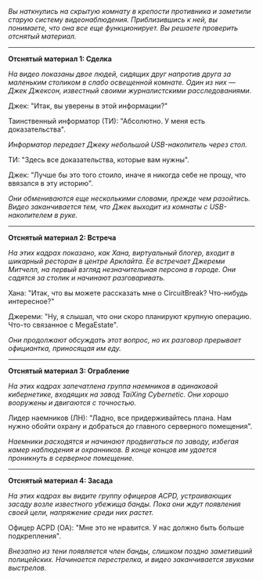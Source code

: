 _Вы наткнулись на скрытую комнату в крепости противника и заметили старую систему видеонаблюдения. Приблизившись к ней, вы понимаете, что она все еще функционирует. Вы решаете проверить отснятый материал._

---

**Отснятый материал 1: Сделка**

_На видео показаны двое людей, сидящих друг напротив друга за маленьким столиком в слабо освещенной комнате. Один из них — Джек Джексон, известный своими журналистскими расследованиями._

Джек: "Итак, вы уверены в этой информации?"

Таинственный информатор (ТИ): "Абсолютно. У меня есть доказательства".

_Информатор передает Джеку небольшой USB-накопитель через стол._

ТИ: "Здесь все доказательства, которые вам нужны".

Джек: "Лучше бы это того стоило, иначе я никогда себе не прощу, что ввязался в эту историю".

_Они обмениваются еще несколькими словами, прежде чем разойтись. Видео заканчивается тем, что Джек выходит из комнаты с USB-накопителем в руке._

---

**Отснятый материал 2: Встреча**

_На этих кадрах показано, как Хана, виртуальный блогер, входит в шикарный ресторан в центре Арклайта. Ее встречает Джереми Митчелл, на первый взгляд незначительная персона в городе. Они садятся за столик и начинают разговаривать._

Хана: "Итак, что вы можете рассказать мне о CircuitBreak? Что-нибудь интересное?"

Джереми: "Ну, я слышал, что они скоро планируют крупную операцию. Что-то связанное с MegaEstate".

_Они продолжают обсуждать этот вопрос, но их разговор прерывает официантка, приносящая им еду._

---

**Отснятый материал 3: Ограбление**

_На этих кадрах запечатлена группа наемников в одинаковой кибернетике, входящих на завод TaiXing Cybernetic. Они хорошо вооружены и двигаются с точностью._

Лидер наемников (ЛН): "Ладно, все придерживайтесь плана. Нам нужно обойти охрану и добраться до главного серверного помещения".

_Наемники расходятся и начинают продвигаться по заводу, избегая камер наблюдения и охранников. В конце концов им удается проникнуть в серверное помещение._

---

**Отснятый материал 4: Засада**

_На этих кадрах вы видите группу офицеров ACPD, устраивающих засаду возле известного убежища банды. Пока они ждут появления своей цели, напряжение среди них растет._

Офицер ACPD (ОА): "Мне это не нравится. У нас должно быть больше подкрепления".

_Внезапно из тени появляется член банды, слишком поздно заметивший полицейских. Начинается перестрелка, и видео заканчивается звуками выстрелов._
